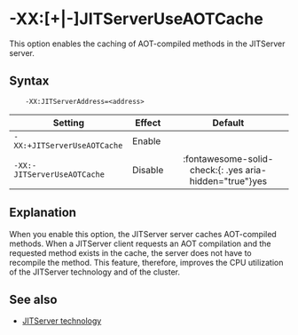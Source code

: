 <!--
* Copyright (c) 2017, 2022 IBM Corp. and others
*
* This program and the accompanying materials are made
* available under the terms of the Eclipse Public License 2.0
* which accompanies this distribution and is available at
* https://www.eclipse.org/legal/epl-2.0/ or the Apache
* License, Version 2.0 which accompanies this distribution and
* is available at https://www.apache.org/licenses/LICENSE-2.0.
*
* This Source Code may also be made available under the
* following Secondary Licenses when the conditions for such
* availability set forth in the Eclipse Public License, v. 2.0
* are satisfied: GNU General Public License, version 2 with
* the GNU Classpath Exception [1] and GNU General Public
* License, version 2 with the OpenJDK Assembly Exception [2].
*
* [1] https://www.gnu.org/software/classpath/license.html
* [2] http://openjdk.java.net/legal/assembly-exception.html
*
* SPDX-License-Identifier: EPL-2.0 OR Apache-2.0 OR GPL-2.0 WITH
* Classpath-exception-2.0 OR LicenseRef-GPL-2.0 WITH Assembly-exception
-->

# -XX:[+|-]JITServerUseAOTCache

This option enables the caching of AOT-compiled methods in the JITServer server.

## Syntax

        -XX:JITServerAddress=<address>

| Setting                    | Effect  | Default                                                                              |
|----------------------------|---------|:------------------------------------------------------------------------------------:|
|`-XX:+JITServerUseAOTCache` | Enable  |                                                                                      |
|`-XX:-JITServerUseAOTCache` | Disable | :fontawesome-solid-check:{: .yes aria-hidden="true"}<span class="sr-only">yes</span> |

## Explanation

When you enable this option, the JITServer server caches AOT-compiled 
methods. When a JITServer client requests an AOT compilation and the requested method exists in the cache, the server does not have to recompile the method. This feature, therefore, improves the CPU utilization of the JITServer technology and of the cluster.  

## See also

- [JITServer technology](jitserver.md)

<!-- ==== END OF TOPIC ==== xxjitserveruseaotcache.md ==== -->
